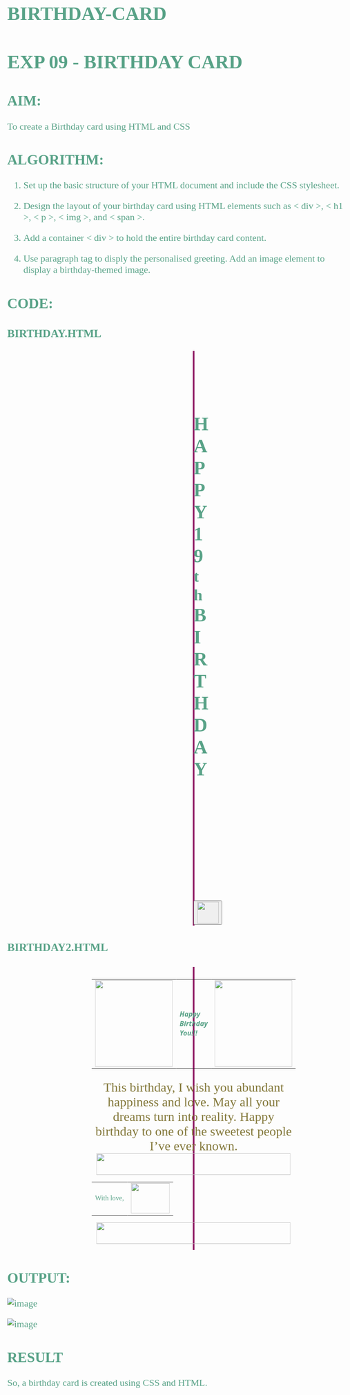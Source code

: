 # BIRTHDAY-CARD
# EXP 09 - BIRTHDAY CARD

## AIM:

To create a Birthday card using HTML and CSS

## ALGORITHM:

1. Set up the basic structure of your HTML document and include the CSS stylesheet.

2. Design the layout of your birthday card using HTML elements such as < div >, < h1 >, < p >, < img >, and < span >. 

3. Add a container < div > to hold the entire birthday card content.
  
4. Use paragraph tag to disply the personalised greeting. Add an image element to display a birthday-themed image.

## CODE:

### BIRTHDAY.HTML

<!DOCTYPE html>
<html lang="en">
<head>
    <link href='https://fonts.googleapis.com/css?family=Merienda' rel='stylesheet'>
    <style>
        body {
         font-family: 'Merienda';
         font-size: 22px;
         color: #58a287;
        }
    </style>
    <title>Birthday Greeting</title>
</head>
<body background="bg2.png" style="background-size: 100%;">
    <div style="border:2px solid #932269; margin-top:25px; margin-left: 430px; margin-right: 430px;"> 
    <img src="banner.png" height="80" width="655">
    <center><h1>HAPPY<br>19<sup>th</sup><br>BIRTHDAY</h1></center>
    <center><img src="cake.png" height="250"></center>
    <center>
    <a href="birthday2.html"><button type="button"><img src="balloonclick.png" height="50" width="50" /></button></a>
    </center>
    </div>
</body>
</html>


### BIRTHDAY2.HTML

<!DOCTYPE html>
<html lang="en">
<head>
    <link href='https://fonts.googleapis.com/css?family=Aclonica' rel='stylesheet'>
    <link href='https://fonts.googleapis.com/css?family=Kalam' rel='stylesheet'>
    <title>Birthday Greeting</title>
    <style>
        .container {
          position: relative;
          text-align: center;
        }    
        .centered {
          position: absolute;
          top: 20%;
          left: 50%;
          transform: translate(-50%, -50%);
          font-size: 35px;
          color: #324c81;
          font-family: 'Segoe UI', Tahoma, Geneva, Verdana, sans-serif;
        }
        .fonts{
            padding-top: 10px;
            font-family: 'Kalam';
            font-size: 30px;
            position:fixed;
            color: #83783a;
        }
    </style>
</head>
<body style="background-color: rgb(240, 223, 234);">
    <div style="border:2px solid #932269; margin-top: 30px; margin-left: 430px; margin-right: 430px; padding-bottom: 2px;"> 
        <div class="container">
            <img src="wallpaper3.png" width="100%" height="650">
            <div class="centered">
                <table>
                    <tr>
                        <td><img src="balloonbutton.png" height="200" width="180"></td>
                        <td><i><b>Happy Birthday You!!!</b></i></td>
                        <td><img src="balloonbutton.png" height="200" width="180"></td>
                    </tr>
                </table>
                <div class="fonts">
                    This birthday, I wish you abundant happiness and love. May all your dreams turn into reality. Happy birthday to one of the sweetest people I’ve ever known.
                    <br>
                    <img src="vector.png" height="50px" width="450px">
                    <center>
                    <table>
                        <tr>
                            <td>With love,</td>
                            <td><a href="https://open.spotify.com/track/5RjUtRlDonw3TBgGGMLC5b?si=c3be36463db0466a"><img src="music.png" height="70" width="90"></a></td>
                        </tr>
                    </table>
                    <center></center>
                    <img src="vectorb.png" height="50px" width="450px">
                </div>
            </div>
        </div>
    </div>   
</body>
</html>


## OUTPUT:
![image](https://github.com/Aashima02/Birthday-Card/assets/93427086/c8c7973a-def4-4328-9e45-687bbc6cc3bf)

![image](https://github.com/Aashima02/Birthday-Card/assets/93427086/b4677557-f78d-4139-8c79-e3423bf04b9a)



## RESULT

So,  a birthday card is created using CSS and HTML.

